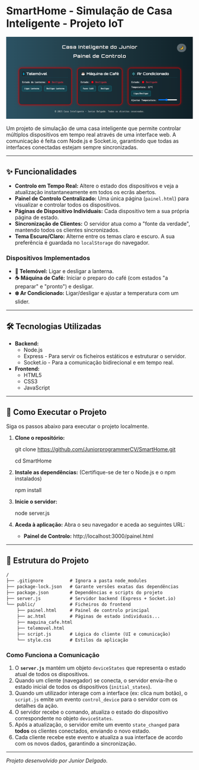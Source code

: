 # SmartHome - Simulação de Casa Inteligente - Projeto IoT

![alt text](<Casa Inteligente-1.PNG>)

Um projeto de simulação de uma casa inteligente que permite controlar múltiplos dispositivos em tempo real através de uma interface web. A comunicação é feita com Node.js e Socket.io, garantindo que todas as interfaces conectadas estejam sempre sincronizadas.

---

## ✨ Funcionalidades

-   **Controlo em Tempo Real:** Altere o estado dos dispositivos e veja a atualização instantaneamente em todos os ecrãs abertos.
-   **Painel de Controlo Centralizado:** Uma única página (`painel.html`) para visualizar e controlar todos os dispositivos.
-   **Páginas de Dispositivo Individuais:** Cada dispositivo tem a sua própria página de estado.
-   **Sincronização de Clientes:** O servidor atua como a "fonte da verdade", mantendo todos os clientes sincronizados.
-   **Tema Escuro/Claro:** Alterne entre os temas claro e escuro. A sua preferência é guardada no `localStorage` do navegador.

### Dispositivos Implementados
-   **📱 Telemóvel:** Ligar e desligar a lanterna.
-   **☕ Máquina de Café:** Iniciar o preparo do café (com estados "a preparar" e "pronto") e desligar.
-   **❄️ Ar Condicionado:** Ligar/desligar e ajustar a temperatura com um slider.

---

## 🛠️ Tecnologias Utilizadas

-   **Backend:**
    -   Node.js
    -   Express - Para servir os ficheiros estáticos e estruturar o servidor.
    -   Socket.io - Para a comunicação bidirecional e em tempo real.
-   **Frontend:**
    -   HTML5
    -   CSS3
    -   JavaScript

---

## 🚀 Como Executar o Projeto

Siga os passos abaixo para executar o projeto localmente.

1.  **Clone o repositório:**

    git clone https://github.com/JuniorprogrammerCV/SmartHome.git

    cd SmartHome


2.  **Instale as dependências:**
    (Certifique-se de ter o Node.js e o npm instalados)

    npm install


3.  **Inicie o servidor:**

    node server.js


4.  **Aceda à aplicação:**
    Abra o seu navegador e aceda ao seguintes URL:

    -   **Painel de Controlo:** http://localhost:3000/painel.html


---

## 📂 Estrutura do Projeto

```
/
├── .gitignore          # Ignora a pasta node_modules
├── package-lock.json   # Garante versões exatas das dependências
├── package.json        # Dependências e scripts do projeto
├── server.js           # Servidor backend (Express + Socket.io)
└── public/             # Ficheiros do frontend
    ├── painel.html     # Painel de controlo principal
    ├── ac.html         # Páginas de estado individuais...
    ├── maquina_cafe.html
    ├── telemovel.html
    ├── script.js       # Lógica do cliente (UI e comunicação)
    └── style.css       # Estilos da aplicação
```

### Como Funciona a Comunicação

1.  O **`server.js`** mantém um objeto `deviceStates` que representa o estado atual de todos os dispositivos.
2.  Quando um cliente (navegador) se conecta, o servidor envia-lhe o estado inicial de todos os dispositivos (`initial_states`).
3.  Quando um utilizador interage com a interface (ex: clica num botão), o `script.js` emite um evento `control_device` para o servidor com os detalhes da ação.
4.  O servidor recebe o comando, atualiza o estado do dispositivo correspondente no objeto `deviceStates`.
5.  Após a atualização, o servidor emite um evento `state_changed` para **todos** os clientes conectados, enviando o novo estado.
6.  Cada cliente recebe este evento e atualiza a sua interface de acordo com os novos dados, garantindo a sincronização.

---
_Projeto desenvolvido por Junior Delgado._

